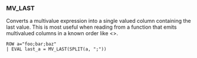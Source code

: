 <!--
This is generated by ESQL's AbstractFunctionTestCase. Do no edit it. See ../README.md for how to regenerate it.
-->

### MV_LAST
Converts a multivalue expression into a single valued column containing the last
value. This is most useful when reading from a function that emits multivalued
columns in a known order like <<esql-split>>.

```
ROW a="foo;bar;baz"
| EVAL last_a = MV_LAST(SPLIT(a, ";"))
```
